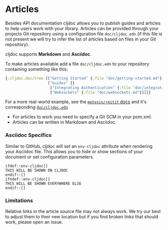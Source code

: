 # Articles

Besides API documentation cljdoc allows you to publish guides and
articles to help users work with your library. Articles can be
provided through your projects Git repository using a configuration
file `doc/cljdoc.edn` (if this file is not present we will try to
infer the list of articles based on files in your Git repository).

cljdoc supports **Markdown** and **Asciidoc**.

To make articles available add a file `doc/cljdoc.edn` to your
repository containing something like this:

```clojure
{:cljdoc.doc/tree [["Getting Started" {:file "doc/getting-started.md"}]
                   ["Guides" {}
                    ["Integrating Authentication" {:file "doc/integrating-auth.md"}]
                    ["Websockets" {:file "doc/websockets.md"}]]]}
```

For a more real-world example, see the [`metosin/reitit`
docs](https://cljdoc.org/d/metosin/reitit/0.1.0/doc/introduction/) and
it's corresponding
[`doc/cljdoc.edn`](https://github.com/metosin/reitit/blob/master/doc/cljdoc.edn)

- For articles to work you need to specify a Git SCM in your pom.xml.
- Articles can be written in Markdown and Asciidoc.

### Asciidoc Specifics

Similar to GitHub, cljdoc will set an `env-cljdoc` attribute when
rendering your Asciidoc file. This allows you to hide or show sections
of your document or set configuration parameters.

```adoc
ifdef::env-cljdoc[]
THIS WILL BE SHOWN ON CLJDOC
endif::[]
ifndef::env-cljdoc[]
THIS WILL BE SHOWN EVERYWHERE ELSE
endif::[]
```

### Limitations

Relative links in the article source file may not always work.
We try our best to adjust them to their new location but if you find
broken links that should work, please open an issue.
